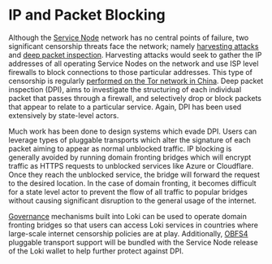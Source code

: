 # IP and Packet Blocking

Although the [Service Node](../ServiceNodes/SNOverview.md) network has no central points of failure, two significant censorship threats face the network; namely [harvesting attacks](https://geti2p.net/en/docs/how/threat-model#harvesting) and [deep packet inspection](http://tec.gov.in/pdf/Studypaper/White%20paper%20on%20DPI.pdf). Harvesting attacks would seek to gather the IP addresses of all operating Service Nodes on the network and use ISP level firewalls to block connections to those particular addresses. This type of censorship is regularly [performed on the Tor network in China](https://arxiv.org/abs/1204.0447). Deep packet inspection (DPI), aims to investigate the structuring of each individual packet that passes through a firewall, and selectively drop or block packets that appear to relate to a particular service. Again, DPI has been used extensively by state-level actors.

Much work has been done to design systems which evade DPI. Users can leverage types of pluggable transports which alter the signature of each packet aiming to appear as normal unblocked traffic. IP blocking is generally avoided by running domain fronting bridges which will encrypt traffic as HTTPS requests to unblocked services like Azure or Cloudflare. Once they reach the unblocked service, the bridge will forward the request to the desired location. In the case of domain fronting, it becomes difficult for a state level actor to prevent the flow of all traffic to popular bridges without causing significant disruption to the general usage of the internet.

[Governance](../About/Governance.md) mechanisms built into Loki can be used to operate domain fronting bridges so that users can access Loki services in countries where large-scale internet censorship policies are at play. Additionally, [OBFS4](https://github.com/Yawning/obfs4) pluggable transport support will be bundled with the Service Node release of the Loki wallet to help further protect against DPI.
